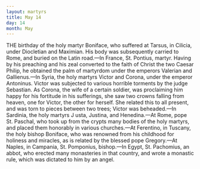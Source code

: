 ```yaml
---
layout: martyrs
title: May 14
day: 14
month: May
---
```

THE birthday of the holy martyr Boniface, who
suffered at Tarsus, in Cilicia, under Diocletian
and Maximian. His body was subsequently carried
to Rome, and buried on the Latin road.&mdash;In France,
St. Pontius, martyr. Having by his preaching and
his zeal converted to the faith of Christ the two
Caesar Philip, he obtained the palm of martyrdom
under the emperors Valerian and Gallienus.&mdash;In
Syria, the holy martyrs Victor and Corona, under
the emperor Antoninus. Victor was subjected to
various horrible torments by the judge Sebastian.
As Corona, the wife of a certain soldier, was proclaiming him happy for his fortitude in his sufferings, she saw two crowns falling from heaven, one for
Victor, the other for herself. She related this to all
present, and was torn to pieces between two trees;
Victor was beheaded.&mdash;In Sardinia, the holy martyrs J usta, Justina, and Henedina.&mdash;At Rome, pope
St. Paschal, who took up from the crypts many
bodies of the holy martyrs, and placed them honorably in various churches.&mdash;At Ferentino, in Tuscany,
the holy bishop Boniface, who was renowned from
his childhood for holiness and miracles, as is related
by the blessed pope Gregory.&mdash;At Naples, in Campania, St. Pomponius, bishop.&mdash;In Egypt, St. Pachomius, an abbot, who erected many monasteries in
that country, and wrote a monastic rule, which was
dictated to him by an angel.

